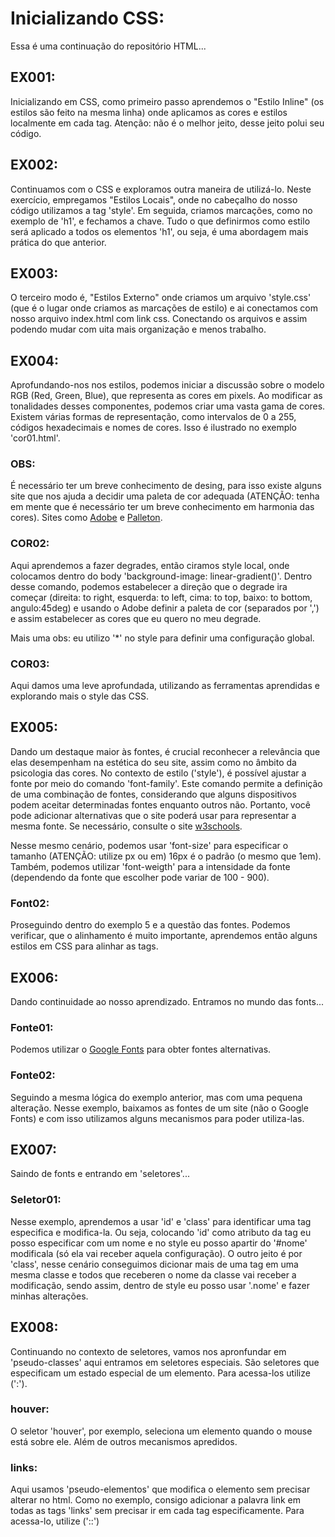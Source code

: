 # Inicializando CSS:
Essa é uma continuação do repositório HTML...

## EX001:
Inicializando em CSS, como primeiro passo aprendemos o "Estilo Inline" (os estilos são feito na mesma linha) onde aplicamos as cores e estilos localmente em cada tag. Atenção: não é o melhor jeito, desse jeito polui seu código.

## EX002:
Continuamos com o CSS e exploramos outra maneira de utilizá-lo. Neste exercício, empregamos "Estilos Locais", onde no cabeçalho do nosso código utilizamos a tag 'style'. Em seguida, criamos marcações, como no exemplo de 'h1', e fechamos a chave. Tudo o que definirmos como estilo será aplicado a todos os elementos 'h1', ou seja, é uma abordagem mais prática do que anterior.

## EX003:
O terceiro modo é, "Estilos Externo" onde criamos um arquivo 'style.css' (que é o lugar onde criamos as marcações de estilo) e ai conectamos com nosso arquivo index.html com link css. Conectando os arquivos e assim podendo mudar com uita mais organização e menos trabalho.

## EX004:
Aprofundando-nos nos estilos, podemos iniciar a discussão sobre o modelo RGB (Red, Green, Blue), que representa as cores em pixels. Ao modificar as tonalidades desses componentes, podemos criar uma vasta gama de cores. Existem várias formas de representação, como intervalos de 0 a 255, códigos hexadecimais e nomes de cores. Isso é ilustrado no exemplo 'cor01.html'.

### OBS: 
É necessário ter um breve conhecimento de desing, para isso existe alguns site que nos ajuda a decidir uma paleta de cor adequada (ATENÇÃO: tenha em mente que é necessário ter um breve conhecimento em harmonia das cores). Sites como [Adobe](https://color.adobe.com/pt/create/color-wheel) e [Palleton](https://paletton.com/#uid=33v080kQ1i5BiqIJDmrV6d0Z76L).

### COR02:
Aqui aprendemos a fazer degrades, então ciramos style local, onde colocamos dentro do body 'background-image: linear-gradient()'. Dentro desse comando, podemos estabelecer a direção que o degrade ira começar  (direita: to right, esquerda: to left, cima: to top, baixo: to bottom, angulo:45deg) e usando o Adobe definir a paleta de cor (separados por ',') e assim estabelecer as cores que eu quero no meu degrade.

Mais uma obs: eu utilizo '*' no style para definir uma configuração global.

### COR03:
Aqui damos uma leve aprofundada, utilizando as ferramentas aprendidas e explorando mais o style das CSS. 

## EX005:
Dando um destaque maior às fontes, é crucial reconhecer a relevância que elas desempenham na estética do seu site, assim como no âmbito da psicologia das cores. No contexto de estilo ('style'), é possível ajustar a fonte por meio do comando 'font-family'. Este comando permite a definição de uma combinação de fontes, considerando que alguns dispositivos podem aceitar determinadas fontes enquanto outros não. Portanto, você pode adicionar alternativas que o site poderá usar para representar a mesma fonte. Se necessário, consulte o site [w3schools](https://www.w3schools.com/cssref/css_websafe_fonts.php).

Nesse mesmo cenário, podemos usar 'font-size' para especificar o tamanho (ATENÇÃO: utilize px ou em) 16px é o padrão (o mesmo que 1em). Também, podemos utilizar 'font-weigth' para a intensidade da fonte (dependendo da fonte que escolher pode variar de 100 - 900). 

### Font02:
Proseguindo dentro do exemplo 5 e a questão das fontes. Podemos verificar, que o alinhamento é muito importante, aprendemos então alguns estilos em CSS para alinhar as tags. 

## EX006:
Dando continuidade ao nosso aprendizado. Entramos no mundo das fonts...

### Fonte01:
Podemos utilizar o [Google Fonts](https://fonts.google.com/specimen/Silkscreen) para obter fontes alternativas.

### Fonte02:
Seguindo a mesma lógica do exemplo anterior, mas com uma pequena alteração. Nesse exemplo, baixamos as fontes de um site (não o Google Fonts) e com isso utilizamos alguns mecanismos para poder utiliza-las.

## EX007:
Saindo de fonts e entrando em 'seletores'...

### Seletor01:
Nesse exemplo, aprendemos a usar 'id' e 'class' para identificar uma tag especifica e modifica-la. Ou seja, colocando 'id' como atributo da tag eu posso especificar com um nome e no style eu posso apartir do '#nome' modificala (só ela vai receber aquela configuração). O outro jeito é por 'class', nesse cenário conseguimos dicionar mais de uma tag em uma mesma classe e todos que receberen o nome da classe vai receber a modificação, sendo assim, dentro de style eu posso usar '.nome' e fazer minhas alterações. 

## EX008:
Continuando no contexto de seletores, vamos nos apronfundar em 'pseudo-classes' aqui entramos em seletores especiais. São seletores que especificam um estado especial de um elemento. Para acessa-los utilize (':'). 

### houver:
O seletor 'houver', por exemplo, seleciona um elemento quando o mouse está sobre ele. Além de outros mecanismos apredidos. 

### links: 
Aqui usamos 'pseudo-elementos' que modifica o elemento sem precisar alterar no html. Como no exemplo, consigo adicionar a palavra link em todas as tags 'links' sem precisar ir em cada tag especificamente. Para acessa-lo, utilize ('::')
